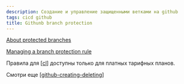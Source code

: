 ```yaml
---
description: Создание и управление защищенными ветками на github
tags: cicd github
title: Githunb branch protection
---
```

[About protected branches](https://docs.github.com/en/repositories/configuring-branches-and-merges-in-your-repository/defining-the-mergeability-of-pull-requests/about-protected-branches)

[Managing a branch protection rule](https://docs.github.com/en/repositories/configuring-branches-and-merges-in-your-repository/defining-the-mergeability-of-pull-requests/managing-a-branch-protection-rule)

Правила для [[cl]] доступны только для платных тарифных планов.

Смотри еще [[github-creating-deleting]]

[//begin]: # "Autogenerated link references for markdown compatibility"
[cl]: cl "ci/cd - непрервыная интеграция"
[github-creating-deleting]: github-creating-deleting "Githunb creating and deleting of branches"
[//end]: # "Autogenerated link references"